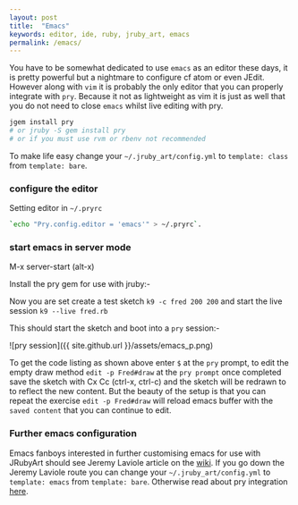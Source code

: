 ```yaml
---
layout: post
title:  "Emacs"
keywords: editor, ide, ruby, jruby_art, emacs
permalink: /emacs/
---
```


You have to be somewhat dedicated to use `emacs` as an editor these days, it is pretty powerful but a nightmare to configure cf atom or even JEdit. However along with `vim` it is probably the only editor that you can properly integrate with `pry`. Because it not as lightweight as vim it is just as well that you do not need to close `emacs` whilst live editing with pry.

```bash
jgem install pry
# or jruby -S gem install pry
# or if you must use rvm or rbenv not recommended
```

To make life easy change your `~/.jruby_art/config.yml` to `template: class` from `template: bare`.

### configure the editor
Setting editor in `~/.pryrc`

```bash
`echo "Pry.config.editor = 'emacs'" > ~/.pryrc`.
```

### start emacs in server mode

M-x server-start (alt-x)

Install the pry gem for use with jruby:-

Now you are set create a test sketch `k9 -c fred 200 200` and start the live session `k9 --live fred.rb`

This should start the sketch and boot into a `pry` session:-

![pry session]({{ site.github.url }}/assets/emacs_p.png)

To get the code listing as shown above enter `$` at the `pry` prompt, to edit the empty draw method `edit -p Fred#draw` at the `pry prompt` once completed save the sketch with Cx Cc (ctrl-x, ctrl-c) and the sketch will be redrawn to to reflect the new content. But the beauty of the setup is that you can repeat the exercise `edit -p Fred#draw` will reload emacs buffer with the `saved content` that you can continue to edit.

### Further emacs configuration

Emacs fanboys interested in further customising emacs for use with JRubyArt should see Jeremy Laviole article on the [wiki][wiki]. If you go down the Jeremy Laviole route you can  change your `~/.jruby_art/config.yml` to `template: emacs` from `template: bare`. Otherwise read about pry integration [here][pry].

[pry]:https://github.com/pry/pry/wiki/Editor-integration

[wiki]:https://github.com/ruby-processing/JRubyArt/wiki/Using-emacs-as-your-JRubyArt-Ide
